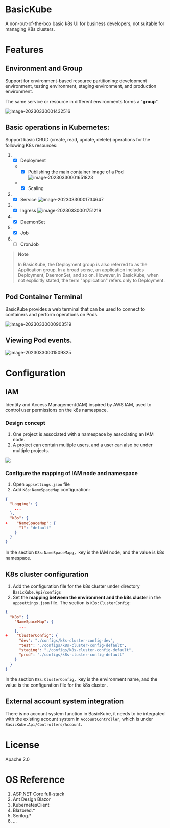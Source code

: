 # BasicKube

A non-out-of-the-box basic k8s UI for business developers, not suitable for managing K8s clusters.

# Features

## Environment and Group

Support for environment-based resource partitioning: development environment, testing environment, staging environment, and production environment.

The same service or resource in different environments forms a "**group**".

![image-20230330001432516](assets/README/image-20230330001432516.png)

## Basic operations in Kubernetes:

Support basic CRUD (create, read, update, delete) operations for the following K8s resources:

1. - [x] Deployment
   - - [x] Publishing the main container image of a Pod![image-20230330001651823](assets/README/image-20230330001651823.png)
   - - [x] Scaling
2. - [x] Service
     ![image-20230330001734647](assets/README/image-20230330001734647.png)
3. - [x] Ingress
     ![image-20230330001751219](assets/README/image-20230330001751219.png)
4. - [x] DaemonSet
5. - [x] Job
6. - [ ] CronJob

> **Note**
>
> In BasicKube, the Deployment group is also referred to as the Application group. In a broad sense, an application includes Deployment, DaemonSet, and so on. However, in BasicKube, when not explicitly stated, the term "application" refers only to Deployment.

## Pod Container Terminal

BasicKube provides a web terminal that can be used to connect to containers and perform operations on Pods.

![image-20230330000903519](assets/README/image-20230330000903519.png)

## Viewing Pod events.

![image-20230330001509325](assets/README/image-20230330001509325.png)

# Configuration

## IAM

Identity and Access Management(IAM) inspired by AWS IAM, used to control user permissions on the k8s namespace.

### Design concept

1. One project is associated with a namespace by associating an IAM node. 
2. A project can contain multiple users, and a user can also be under multiple projects.

![](assets/README/iam.png)

### Configure the mapping of IAM node and namespace

1. Open `appsettings.json` file
2.  Add `K8s:NameSpaceMap` configuration:

```json
{
  "Logging": {
    ...
  },
  "K8s": {
+    "NameSpaceMap": {
      "1": "default"
    }
  }
}
```

In the section `K8s:NameSpaceMapg`，key is the IAM node, and the value is k8s namespace.

## K8s cluster configuration

1. Add the configuration file for the k8s cluster under directory `BasicKube.Api/configs`
2. Set the **mapping between the environment and the k8s cluster** in the `appsettings.json` file. The section is `K8s:ClusterConfig`:

```json
{
  "K8s": {
    "NameSpaceMap": {
      ...
    },
+    "ClusterConfig": {
      "dev": "./configs/k8s-cluster-config-dev",
      "test": "./configs/k8s-cluster-config-default",
      "staging": "./configs/k8s-cluster-config-default",
      "prod": "./configs/k8s-cluster-config-default"
    }
  }
}
```

In the section `K8s:ClusterConfig`，key is the environment name, and the value is the configuration file for the k8s cluster .

## External account system integration

There is no account system function in BasicKube, it needs to be integrated with the existing account system in `AccountController`, which is under `BasicKube.Api/Controllers/Account`.

# License

Apache 2.0

# OS Reference

1. ASP.NET Core full-stack
2. Ant Design Blazor
3. KubernetesClient
4. Blazored.*
5. Serilog.*
6. ...
